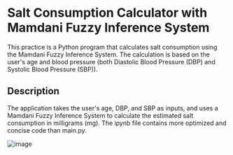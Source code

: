 # Salt Consumption Calculator with Mamdani Fuzzy Inference System

This practice is a Python program that calculates salt consumption using the Mamdani Fuzzy Inference System. The calculation is based on the user's age and blood pressure (both Diastolic Blood Pressure (DBP) and Systolic Blood Pressure (SBP)).

## Description

The application takes the user's age, DBP, and SBP as inputs, and uses a Mamdani Fuzzy Inference System to calculate the estimated salt consumption in milligrams (mg). The ipynb file contains more optimized and concise code than main.py.


![image](https://github.com/MiladGIS/Fuzzy--salt-consumption/assets/96174234/5c073923-65da-4846-aefd-c4c21f183669)
